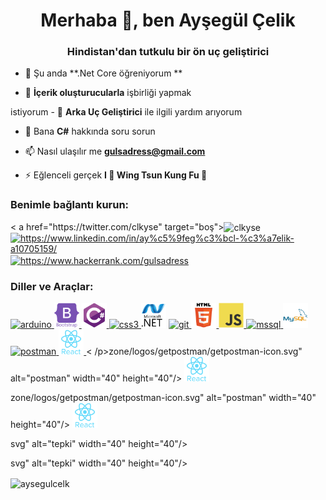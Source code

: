 <h1 align="center">Merhaba 👋, ben Ayşegül Çelik</h1>
<h3 align="center">Hindistan'dan tutkulu bir ön uç geliştirici</h3>

- 🌱 Şu anda **.Net Core öğreniyorum **

- 👯 **İçerik oluşturucularla** işbirliği yapmak

istiyorum - 🤝 **Arka Uç Geliştirici** ile ilgili yardım arıyorum

- 💬 Bana **C#** hakkında soru sorun

- 📫 Nasıl ulaşılır me **gulsadress@gmail.com**

- ⚡ Eğlenceli gerçek **I 🖤 Wing Tsun Kung Fu 💪**

<h3 align="left">Benimle bağlantı kurun:</h3>
<p align="left">
< a href="https://twitter.com/clkyse" target="boş"><img align="center" src="https://raw.githubusercontent.com/rahuldkjain/github-profile-readme-generator/master/src/images/icons/Social/twitter.svg" alt="clkyse" height="30" width="40" /></a>
<a href="https://linkedin.com/in/https://www.linkedin.com/in/ay%c5%9feg%c3%bcl-%c3%a7elik-a10705159/" target="blank" ><img align="center" src="https://raw.githubusercontent.com/rahuldkjain/github-profile-readme-generator/master/src/images/icons/Social/linked-in-alt.svg" alt ="https://www.linkedin.com/in/ay%c5%9feg%c3%bcl-%c3%a7elik-a10705159/" height="30" width="40" /></a>
<a href="https://www.hackerrank.com/https://www.hackerrank.com/gulsadress" target="boş"><img align="center" src="https://raw.githubusercontent.com /rahuldkjain/github-profile-readme-generator/master/src/images/icons/Social/hackerrank.svg" alt="https://www.hackerrank.com/gulsadress" height="30" width="40" /></a>
</p>

<h3 align="left">Diller ve Araçlar:</h3>
<p align="left"> <a href="https://www.arduino.cc/" target="_blank" rel="noreferrer"> <img src="https://cdn.worldvectorlogo.com/ logos/arduino-1.svg" alt="arduino" width="40" height="40"/> </a> <a href="https://getbootstrap.com" target="_blank" rel=" noreferrer"> <img src="https://raw.githubusercontent.com/devicons/devicon/master/icons/bootstrap/bootstrap-plain-wordmark.svg" alt="bootstrap" width="40" height="40 "/> </a> <a href="https://www.w3schools.com/cs/" target="_blank" rel="noreferrer"> <img src="https://raw.githubusercontent.com/devicons/devicon/master/icons/csharp/csharp-original.svg" alt="csharp" width="40" height="40"/> </a> <a href="https:// www.w3schools.com/css/" target="_blank" rel="noreferrer"> <img src="https://raw.githubusercontent.com/devicons/devicon/master/icons/css3/css3-original-wordmark .svg" alt="css3" width="40" height="40"/> </a> <a href="https://dotnet.microsoft.com/" target="_blank" rel="noreferrer" > <img src="https://raw.githubusercontent.com/devicons/devicon/master/icons/dot-net/dot-net-original-wordmark.svg" alt="dotnet" width="40" height= "40"/></a> <a href="https://git-scm.com/" target="_blank" rel="noreferrer"> <img src="https://www.vectorlogo.zone/logos/git- scm/git-scm-icon.svg" alt="git" width="40" height="40"/> </a> <a href="https://www.w3.org/html/" hedef ="_blank" rel="noreferrer"> <img src="https://raw.githubusercontent.com/devicons/devicon/master/icons/html5/html5-original-wordmark.svg" alt="html5" width= "40" height="40"/> </a> <a href="https://developer.mozilla.org/en-US/docs/Web/JavaScript" target="_blank" rel="noreferrer"> <img src="https://raw.githubusercontent.com/devicons/devicon/master/icons/javascript/javascript-original.svg" alt="javascript" width="40" height="40"/> </a> <a href="https:// www.microsoft.com/en-us/sql-server" target="_blank" rel="noreferrer"> <img src="https://www.svgrepo.com/show/303229/microsoft-sql-server- logo.svg" alt="mssql" width="40" height="40"/> </a> <a href="https://www.mysql.com/" target="_blank" rel="noreferrer "> <img src="https://raw.githubusercontent.com/devicons/devicon/master/icons/mysql/mysql-original-wordmark.svg" alt="mysql" width="40" height="40" /> </a><a href="https://postman.com" target="_blank" rel="noreferrer"> <img src="https://www.vectorlogo.zone/logos/getpostman/getpostman-icon.svg" alt ="postman" width="40" height="40"/> </a> <a href="https://reactjs.org/" target="_blank" rel="noreferrer"> <img src=" https://raw.githubusercontent.com/devicons/devicon/master/icons/react/react-original-wordmark.svg" alt="react" width="40" height="40"/> </a> < /p>zone/logos/getpostman/getpostman-icon.svg" alt="postman" width="40" height="40"/> </a> <a href="https://reactjs.org/" target=" _blank" rel="noreferrer"> <img src="https://raw.githubusercontent.com/devicons/devicon/master/icons/react/react-original-wordmark.svg" alt="tepki" width="40 " height="40"/> </a> </p>zone/logos/getpostman/getpostman-icon.svg" alt="postman" width="40" height="40"/> </a> <a href="https://reactjs.org/" target=" _blank" rel="noreferrer"> <img src="https://raw.githubusercontent.com/devicons/devicon/master/icons/react/react-original-wordmark.svg" alt="tepki" width="40 " height="40"/> </a> </p>svg" alt="tepki" width="40" height="40"/> </a> </p>svg" alt="tepki" width="40" height="40"/> </a> </p>

<p> <img align="center" src="https://github-readme-stats.vercel.app/api?username=aysegulcelk&show_icons=true&locale=tr" alt="aysegulcelk" /></p>




